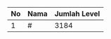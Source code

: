 | No | Nama            | Jumlah Level |
|----|-----------------|--------------|
| 1  | #    |    3184        |
